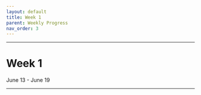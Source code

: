 ```yaml
---
layout: default
title: Week 1
parent: Weekly Progress
nav_order: 3
---
```

---
# Week 1
June 13 - June 19

---
